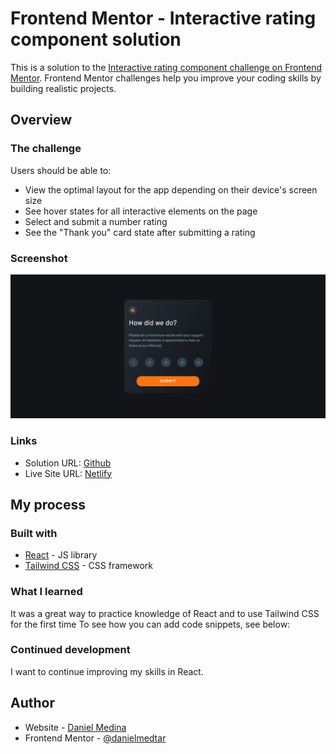 # Frontend Mentor - Interactive rating component solution

This is a solution to the [Interactive rating component challenge on Frontend Mentor](https://www.frontendmentor.io/challenges/interactive-rating-component-koxpeBUmI). Frontend Mentor challenges help you improve your coding skills by building realistic projects. 

## Overview

### The challenge

Users should be able to:

- View the optimal layout for the app depending on their device's screen size
- See hover states for all interactive elements on the page
- Select and submit a number rating
- See the "Thank you" card state after submitting a rating

### Screenshot

![](./solution-screenshot.png)

### Links

- Solution URL: [Github](https://github.com/danielmedtar/rating-component)
- Live Site URL: [Netlify](https://reactjs-rating-compontent.netlify.app/)

## My process

### Built with

- [React](https://reactjs.org/) - JS library
- [Tailwind CSS](https://tailwindcss.com/) - CSS framework

### What I learned

It was a great way to practice knowledge of React and to use Tailwind CSS for the first time
To see how you can add code snippets, see below:

### Continued development

I want to continue improving my skills in React.

## Author

- Website - [Daniel Medina](https://danielmedinatariba.com/)
- Frontend Mentor - [@danielmedtar](https://www.frontendmentor.io/profile/danielmedtar)
